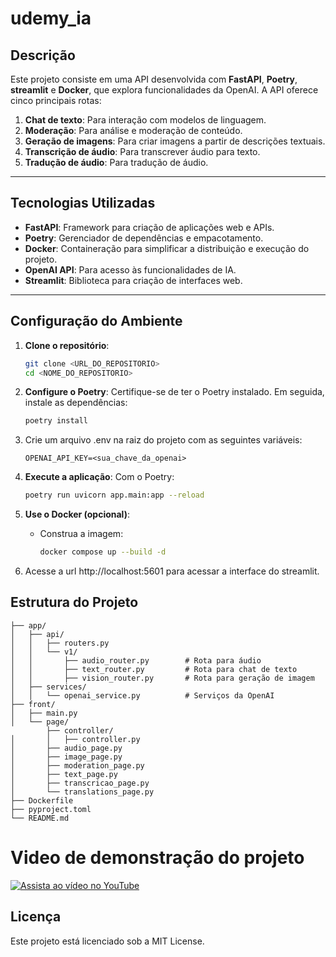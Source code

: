 
# udemy_ia

## Descrição
Este projeto consiste em uma API desenvolvida com **FastAPI**, **Poetry**, **streamlit**  e **Docker**, que explora funcionalidades da OpenAI. A API oferece cinco principais rotas:

1. **Chat de texto**: Para interação com modelos de linguagem.
2. **Moderação**: Para análise e moderação de conteúdo.
3. **Geração de imagens**: Para criar imagens a partir de descrições textuais.
4. **Transcrição de áudio**: Para transcrever áudio para texto.
5. **Tradução de áudio**: Para tradução de áudio.

---

## Tecnologias Utilizadas

- **FastAPI**: Framework para criação de aplicações web e APIs.
- **Poetry**: Gerenciador de dependências e empacotamento.
- **Docker**: Containeração para simplificar a distribuição e execução do projeto.
- **OpenAI API**: Para acesso às funcionalidades de IA.
- **Streamlit**: Biblioteca para criação de interfaces web.

---

## Configuração do Ambiente

1. **Clone o repositório**:
   ```bash
   git clone <URL_DO_REPOSITORIO>
   cd <NOME_DO_REPOSITORIO>
   ```
2. **Configure o Poetry**:
   Certifique-se de ter o Poetry instalado. Em seguida, instale as dependências:
   ```bash
   poetry install
   ```

3. Crie um arquivo .env na raiz do projeto com as seguintes variáveis:
   ```env
   OPENAI_API_KEY=<sua_chave_da_openai>
   ```

4. **Execute a aplicação**:
   Com o Poetry:
   ```bash
   poetry run uvicorn app.main:app --reload
   ```

5. **Use o Docker (opcional)**:
   
   - Construa a imagem:
     ```bash
     docker compose up --build -d
     ```

6. Acesse a url http://localhost:5601 para acessar a interface do streamlit.

## Estrutura do Projeto

```
├── app/
│   ├── api/
│   │   ├── routers.py    
│   │   └── v1/
│   │       ├── audio_router.py        # Rota para áudio
│   │       ├── text_router.py         # Rota para chat de texto
│   │       ├── vision_router.py       # Rota para geração de imagem   
│   ├── services/
│   │   └── openai_service.py          # Serviços da OpenAI
├── front/
│   ├── main.py
│   └── page/
        ├── controller/
│       │   ├── controller.py
│       ├── audio_page.py
│       ├── image_page.py
│       ├── moderation_page.py
│       ├── text_page.py
│       ├── transcricao_page.py
│       └── translations_page.py
├── Dockerfile
├── pyproject.toml
└── README.md
```



# Video de demonstração do projeto
[![Assista ao vídeo no YouTube](https://img.youtube.com/vi/lnaHsoK3sVA/maxresdefault.jpg)](https://youtu.be/lnaHsoK3sVA)

## Licença

Este projeto está licenciado sob a MIT License.
